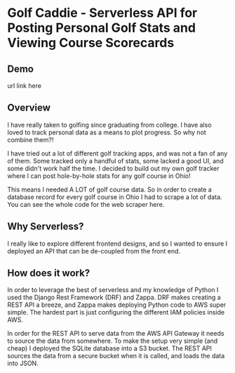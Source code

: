# Golf Caddie - Serverless API for Posting Personal Golf Stats and Viewing Course Scorecards

## Demo

url link here

## Overview

I have really taken to golfing since graduating from college.  I have also loved to track personal data as a means to plot progress.  So why not combine them?!  

I have tried out a lot of different golf tracking apps, and was not a fan of any of them. Some tracked only a handful of stats, some lacked a good UI, and some didn't work half the time.  I decided to build out my own golf tracker where I can post hole-by-hole stats for any golf course in Ohio!

This means I needed A LOT of golf course data.  So in order to create a database record for every golf course in Ohio I had to scrape a lot of data.  You can see the whole code for the web scraper here.

## Why Serverless?

I really like to explore different frontend designs, and so I wanted to ensure I deployed an API that can be de-coupled from the front end.

## How does it work?

In order to leverage the best of serverless and my knowledge of Python I used the Django Rest Framework (DRF) and Zappa.  DRF makes creating a REST API a breeze, and Zappa makes deploying Python code to AWS super simple.  The hardest part is just configuring the different IAM policies inside AWS.

In order for the REST API to serve data from the AWS API Gateway it needs to source the data from somewhere.  To make the setup very simple (and cheap) I deployed the SQLite database into a S3 bucket.  The REST API sources the data from a secure bucket when it is called, and loads the data into JSON.

